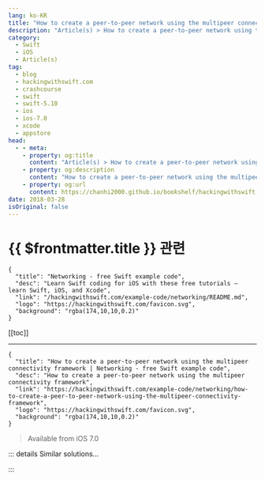 ```yaml
---
lang: ko-KR
title: "How to create a peer-to-peer network using the multipeer connectivity framework"
description: "Article(s) > How to create a peer-to-peer network using the multipeer connectivity framework"
category:
  - Swift
  - iOS
  - Article(s)
tag: 
  - blog
  - hackingwithswift.com
  - crashcourse
  - swift
  - swift-5.10
  - ios
  - ios-7.0
  - xcode
  - appstore
head:
  - - meta:
    - property: og:title
      content: "Article(s) > How to create a peer-to-peer network using the multipeer connectivity framework"
    - property: og:description
      content: "How to create a peer-to-peer network using the multipeer connectivity framework"
    - property: og:url
      content: https://chanhi2000.github.io/bookshelf/hackingwithswift.com/example-code/networking/how-to-create-a-peer-to-peer-network-using-the-multipeer-connectivity-framework.html
date: 2018-03-28
isOriginal: false
---
```


# {{ $frontmatter.title }} 관련

```component VPCard
{
  "title": "Networking - free Swift example code",
  "desc": "Learn Swift coding for iOS with these free tutorials – learn Swift, iOS, and Xcode",
  "link": "/hackingwithswift.com/example-code/networking/README.md",
  "logo": "https://hackingwithswift.com/favicon.svg",
  "background": "rgba(174,10,10,0.2)"
}
```

[[toc]]

---

```component VPCard
{
  "title": "How to create a peer-to-peer network using the multipeer connectivity framework | Networking - free Swift example code",
  "desc": "How to create a peer-to-peer network using the multipeer connectivity framework",
  "link": "https://hackingwithswift.com/example-code/networking/how-to-create-a-peer-to-peer-network-using-the-multipeer-connectivity-framework",
  "logo": "https://hackingwithswift.com/favicon.svg",
  "background": "rgba(174,10,10,0.2)"
}
```

> Available from iOS 7.0

<!-- TODO: 작성 -->

<!-- 
The `MultipeerConnectivity` framework is designed to allow ad hoc data transfer between devices that are in close proximity. The connection is started managed for you by iOS, but you're responsible for presenting useful interface to your users and for understanding the data that is being sent and received.

First things first, import the `MultipeerConnectivity` framework:

```swift
import MultipeerConnectivity
```

Now define these three properties to hold the multipeer session information:

```swift
var peerID: MCPeerID!
var mcSession: MCSession!
var mcAdvertiserAssistant: MCAdvertiserAssistant!
```

The peer ID is simply the name of the current device, which is useful for identifying who is joining a session. We're just going to use the current device's name when creating our connection, but we're also going to require encryption. Add this to your `viewDidLoad()` method:

```swift
peerID = MCPeerID(displayName: UIDevice.current.name)
mcSession = MCSession(peer: peerID, securityIdentity: nil, encryptionPreference: .required)
mcSession.delegate = self
```

You will need to tell iOS that your view controller conforms to the `MCSessionDelegate` and `MCBrowserViewControllerDelegate` delegates, like this:

```swift
class ViewController: UIViewController, MCSessionDelegate, MCBrowserViewControllerDelegate {
    // your view controller here
}
```

Conforming to those two delegates means implementing quite a few methods. Fortunately, five of them are super simple because three are empty and the other two just dismiss a view controller. Add this code now:

```swift
func session(_ session: MCSession, didReceive stream: InputStream, withName streamName: String, fromPeer peerID: MCPeerID) {

}

func session(_ session: MCSession, didStartReceivingResourceWithName resourceName: String, fromPeer peerID: MCPeerID, with progress: Progress) {

}

func session(_ session: MCSession, didFinishReceivingResourceWithName resourceName: String, fromPeer peerID: MCPeerID, at localURL: URL?, withError error: Error?) {

}

func browserViewControllerDidFinish(_ browserViewController: MCBrowserViewController) {
    dismiss(animated: true)
}

func browserViewControllerWasCancelled(_ browserViewController: MCBrowserViewController) {
    dismiss(animated: true)
}
```

Next comes a slightly harder method: you need to do something when clients connect or disconnect. That something could just be "I don't care; do nothing," or it might be where you show a message on the screen to tell your user. Here's a basic version that just prints out a status message to the Xcode log:

```swift
func session(_ session: MCSession, peer peerID: MCPeerID, didChange state: MCSessionState) {
    switch state {
    case MCSessionState.connected:
        print("Connected: \(peerID.displayName)")

    case MCSessionState.connecting:
        print("Connecting: \(peerID.displayName)")

    case MCSessionState.notConnected:
        print("Not Connected: \(peerID.displayName)")
    }
}
```

Time for the important stuff: sending and receiving data. Now, obviously the data you will send and receive depends on what your app does, so you will need to customize this code to fit your needs. In the example I'm going to give, we'll use sending and receiving images, but you could just as easily send strings or anything else.

So, here's how to encode an image into a `Data` then send that to all connected peers:

```swift
func sendImage(img: UIImage) {
    if mcSession.connectedPeers.count > 0 {
        if let imageData = img.pngData() {
            do {
                try mcSession.send(imageData, toPeers: mcSession.connectedPeers, with: .reliable)
            } catch let error as NSError {
                let ac = UIAlertController(title: "Send error", message: error.localizedDescription, preferredStyle: .alert)
                ac.addAction(UIAlertAction(title: "OK", style: .default))
                present(ac, animated: true)
            }
        }
    }
}
```

To receive that on the other side, you need a method like this:

```swift
func session(_ session: MCSession, didReceive data: Data, fromPeer peerID: MCPeerID) {
    if let image = UIImage(data: data) {
        DispatchQueue.main.async { [unowned self] in
            // do something with the image
        }
    }
}
```

Note that I've explicitly pushed the work to the main thread so that you're safe to do UI work.

All that remains now is to either host a session or join a session. Add these two methods to your code, then call whichever one you need:

```swift
func startHosting(action: UIAlertAction!) {
    mcAdvertiserAssistant = MCAdvertiserAssistant(serviceType: "hws-kb", discoveryInfo: nil, session: mcSession)
    mcAdvertiserAssistant.start()
}

func joinSession(action: UIAlertAction!) {
    let mcBrowser = MCBrowserViewController(serviceType: "hws-kb", session: mcSession)
    mcBrowser.delegate = self
    present(mcBrowser, animated: true)
}
```

Note: to test this code you'll need either two iOS devices or one device and the simulator.

-->

::: details Similar solutions…

<!--
/example-code/networking/how-to-check-for-internet-connectivity-using-nwpathmonitor">How to check for internet connectivity using NWPathMonitor 
/example-code/networking/how-to-make-a-network-request-wait-for-an-internet-connection-using-waitsforconnectivity">How to make a network request wait for an internet connection using waitsForConnectivity 
/example-code/uikit/how-to-share-content-with-the-social-framework-and-slcomposeviewcontroller">How to share content with the Social framework and SLComposeViewController 
/quick-start/swiftui/how-to-create-multi-column-lists-using-table">How to create multi-column lists using Table 
/quick-start/swiftui/swiftui-tips-and-tricks">SwiftUI tips and tricks</a>
-->

:::

